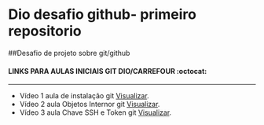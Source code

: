 # Dio desafio github- primeiro repositorio
##Desafio de projeto sobre git/github
#### LINKS PARA AULAS INICIAIS GIT DIO/CARREFOUR :octocat:
---------------------------------------------
- Vídeo 1 aula de instalação git [Visualizar](https://web.dio.me/course/introducao-ao-git-e-ao-github/learning/014fe14a-dc5a-41ec-9965-755a79694f27?back=/track/carrefour-web-developer&tab=undefined&moduleId=undefined).
- Vídeo 2 aula Objetos Internor git [Visualizar](https://web.dio.me/course/introducao-ao-git-e-ao-github/learning/02d99abe-e83c-4800-9100-a4258119a781?back=/track/carrefour-web-developer&tab=undefined&moduleId=undefined).
- Vídeo 3 aula  Chave SSH e Token git [Visualizar](https://web.dio.me/course/introducao-ao-git-e-ao-github/learning/7410b862-1989-421a-a48d-500db5857f53?back=/track/carrefour-web-developer&tab=undefined&moduleId=undefined).



